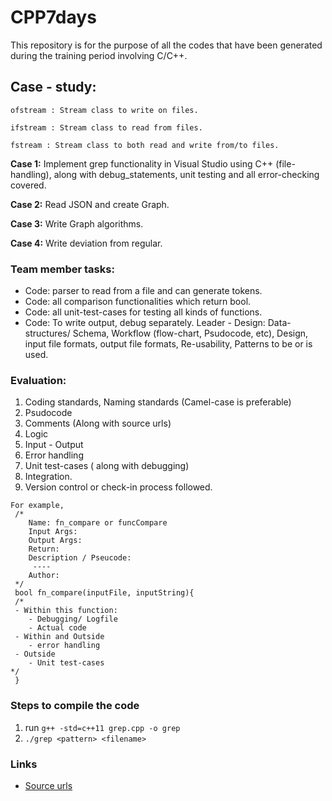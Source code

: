 # CPP7days
This repository is for the purpose of all the codes that have been generated during the training period involving C/C++.

## Case - study:
  
`ofstream : Stream class to write on files.`

`ifstream : Stream class to read from files.`

`fstream : Stream class to both read and write from/to files.`

**Case 1:** Implement grep functionality in Visual Studio using C++ (file-handling),
        along with debug_statements, unit testing and all error-checking covered.
	
**Case 2:** Read JSON and create Graph.

**Case 3:** Write Graph algorithms.

**Case 4:** Write deviation from regular.


### Team member tasks:
 - Code: parser to read from a file and can generate tokens.
 - Code: all comparison functionalities which return bool.
 - Code: all unit-test-cases for testing all kinds of functions.
 - Code: To write output, debug separately.
 Leader - Design: Data-structures/ Schema, Workflow (flow-chart, Psudocode, etc), 
	Design, input file formats, output file formats, Re-usability,
	Patterns to be or is used.
 
 ### Evaluation:
 1. Coding standards, Naming standards (Camel-case is preferable)
 2. Psudocode
 3. Comments (Along with source urls)
 4. Logic
 5. Input - Output
 6. Error handling
 7. Unit test-cases ( along with debugging)
 8. Integration. 
 9. Version control or check-in process followed.

```
For example,
 /*
	Name: fn_compare or funcCompare
	Input Args:
	Output Args:
	Return:
	Description / Pseucode:
	 ----	
	Author:
 */
 bool fn_compare(inputFile, inputString){
 /*
 - Within this function:
 	- Debugging/ Logfile
 	- Actual code
 - Within and Outside
 	- error handling
 - Outside
 	- Unit test-cases
*/
 }
 ```
 ### Steps to compile the code
 1. run ```g++ -std=c++11 grep.cpp -o grep```  
 2. ```./grep <pattern> <filename>```  
 
 
 ### Links
 
 - [Source urls](https://github.com/Praveenkumarkrishnaiah/CPP7days/blob/master/urls.txt)
